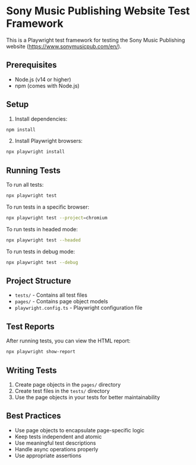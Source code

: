 # Sony Music Publishing Website Test Framework

This is a Playwright test framework for testing the Sony Music Publishing website (https://www.sonymusicpub.com/en/).

## Prerequisites

- Node.js (v14 or higher)
- npm (comes with Node.js)

## Setup

1. Install dependencies:
```bash
npm install
```

2. Install Playwright browsers:
```bash
npx playwright install
```

## Running Tests

To run all tests:
```bash
npx playwright test
```

To run tests in a specific browser:
```bash
npx playwright test --project=chromium
```

To run tests in headed mode:
```bash
npx playwright test --headed
```

To run tests in debug mode:
```bash
npx playwright test --debug
```

## Project Structure

- `tests/` - Contains all test files
- `pages/` - Contains page object models
- `playwright.config.ts` - Playwright configuration file

## Test Reports

After running tests, you can view the HTML report:
```bash
npx playwright show-report
```

## Writing Tests

1. Create page objects in the `pages/` directory
2. Create test files in the `tests/` directory
3. Use the page objects in your tests for better maintainability

## Best Practices

- Use page objects to encapsulate page-specific logic
- Keep tests independent and atomic
- Use meaningful test descriptions
- Handle async operations properly
- Use appropriate assertions 